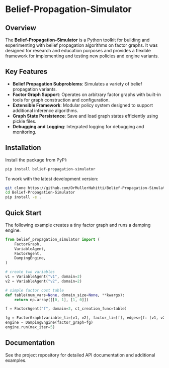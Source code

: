 # Belief-Propagation-Simulator

## Overview
The **Belief-Propagation-Simulator** is a Python toolkit for building and experimenting with belief propagation algorithms on factor graphs. It was designed for research and education purposes and provides a flexible framework for implementing and testing new policies and engine variants.

## Key Features
- **Belief Propagation Subproblems**: Simulates a variety of belief propagation variants.
- **Factor Graph Support**: Operates on arbitrary factor graphs with built-in tools for graph construction and configuration.
- **Extensible Framework**: Modular policy system designed to support additional inference algorithms.
- **Graph State Persistence**: Save and load graph states efficiently using pickle files.
- **Debugging and Logging**: Integrated logging for debugging and monitoring.

## Installation
Install the package from PyPI:

```bash
pip install belief-propagation-simulator
```

To work with the latest development version:

```bash
git clone https://github.com/OrMullerHahitti/Belief-Propagation-Simulator.git
cd Belief-Propagation-Simulator
pip install -e .
```

## Quick Start
The following example creates a tiny factor graph and runs a damping engine.

```python
from belief_propagation_simulator import (
    FactorGraph,
    VariableAgent,
    FactorAgent,
    DampingEngine,
)

# create two variables
v1 = VariableAgent("v1", domain=2)
v2 = VariableAgent("v2", domain=2)

# simple factor cost table
def table(num_vars=None, domain_size=None, **kwargs):
    return np.array([[0, 1], [1, 0]])

f = FactorAgent("f", domain=2, ct_creation_func=table)

fg = FactorGraph(variable_li=[v1, v2], factor_li=[f], edges={f: [v1, v2]})
engine = DampingEngine(factor_graph=fg)
engine.run(max_iter=5)
```

## Documentation
See the project repository for detailed API documentation and additional examples.
